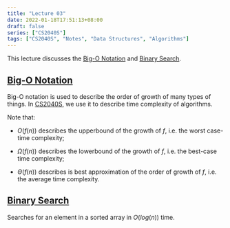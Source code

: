 ```yaml
---
title: "Lecture 03"
date: 2022-01-18T17:51:13+08:00
draft: false
series: ["CS2040S"]
tags: ["CS2040S", "Notes", "Data Structures", "Algorithms"]
---
```


This lecture discusses the [Big-O Notation](./lecture_03/big_o_notation) and [Binary Search](./lecture_03/binary_search).

## [Big-O Notation](./big_o_notation)

Big-O notation is used to describe the order of growth of many types of things. In [CS2040S](..), we use it to describe time complexity of algorithms. 

Note that:

- $O(f(n))$ describes the upperbound of the growth of $f$, i.e. the worst case-time complexity;

- $\Omega(f(n))$ describes the lowerbound of the growth of $f$, i.e. the best-case time complexity;

- $\Theta(f(n))$ describes is best approximation of the order of growth of $f$, i.e. the average time complexity. 

## [Binary Search](./binary_search)

Searches for an element in a sorted array in $O(log(n))$ time. 


